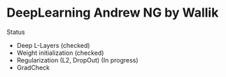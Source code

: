 # DeepLearning Andrew NG by Wallik

Status

- Deep L-Layers (checked)
- Weight initialization (checked)
- Regularization (L2, DropOut) (In progress)
- GradCheck

